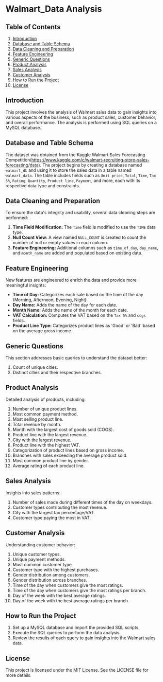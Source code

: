 # Walmart_Data Analysis

## Table of Contents

1. [Introduction](#introduction)
2. [Database and Table Schema](#database-and-table-schema)
3. [Data Cleaning and Preparation](#data-cleaning-and-preparation)
4. [Feature Engineering](#feature-engineering)
5. [Generic Questions](#generic-questions)
6. [Product Analysis](#product-analysis)
7. [Sales Analysis](#sales-analysis)
8. [Customer Analysis](#customer-analysis)
9. [How to Run the Project](#how-to-run-the-project)
10. [License](#license)

## Introduction

This project involves the analysis of Walmart sales data to gain insights into various aspects of the business, such as product sales, customer behavior, and overall performance. The analysis is performed using SQL queries on a MySQL database.

## Database and Table Schema
The dataset was obtained from the Kaggle Walmart Sales Forecasting Competition(https://www.kaggle.com/c/walmart-recruiting-store-sales-forecasting/data).
The project begins by creating a database named `walmart_db` and using it to store the sales data in a table named `walmart_data`. The table includes fields such as `Unit price`, `Total`, `Time`, `Tax 5%`, `Rating`, `Quantity`, `Product line`, `Payment`, and more, each with its respective data type and constraints.

## Data Cleaning and Preparation

To ensure the data's integrity and usability, several data cleaning steps are performed:

1. **Time Field Modification:** The `Time` field is modified to use the `TIME` data type.
2. **Null Count View:** A view named `NULL_COUNT` is created to count the number of null or empty values in each column.
3. **Feature Engineering:** Additional columns such as `time_of_day`, `day_name`, and `month_name` are added and populated based on existing data.

## Feature Engineering

New features are engineered to enrich the data and provide more meaningful insights:

- **Time of Day:** Categorizes each sale based on the time of the day (Morning, Afternoon, Evening, Night).
- **Day Name:** Adds the name of the day for each date.
- **Month Name:** Adds the name of the month for each date.
- **VAT Calculation:** Computes the VAT based on the `Tax 5%` and `cogs` fields.
- **Product Line Type:** Categorizes product lines as 'Good' or 'Bad' based on the average gross income.

## Generic Questions

This section addresses basic queries to understand the dataset better:

1. Count of unique cities.
2. Distinct cities and their respective branches.

## Product Analysis

Detailed analysis of products, including:

1. Number of unique product lines.
2. Most common payment method.
3. Most selling product line.
4. Total revenue by month.
5. Month with the largest cost of goods sold (COGS).
6. Product line with the largest revenue.
7. City with the largest revenue.
8. Product line with the highest VAT.
9. Categorization of product lines based on gross income.
10. Branches with sales exceeding the average product sold.
11. Most common product line by gender.
12. Average rating of each product line.

## Sales Analysis

Insights into sales patterns:

1. Number of sales made during different times of the day on weekdays.
2. Customer types contributing the most revenue.
3. City with the largest tax percentage/VAT.
4. Customer type paying the most in VAT.

## Customer Analysis

Understanding customer behavior:

1. Unique customer types.
2. Unique payment methods.
3. Most common customer type.
4. Customer type with the highest purchases.
5. Gender distribution among customers.
6. Gender distribution across branches.
7. Time of the day when customers give the most ratings.
8. Time of the day when customers give the most ratings per branch.
9. Day of the week with the best average ratings.
10. Day of the week with the best average ratings per branch.

## How to Run the Project

1. Set up a MySQL database and import the provided SQL scripts.
2. Execute the SQL queries to perform the data analysis.
3. Review the results of each query to gain insights into the Walmart sales data.

## License

This project is licensed under the MIT License. See the LICENSE file for more details.
